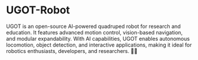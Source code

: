 # UGOT-Robot
 UGOT is an open-source AI-powered quadruped robot for research and education. It features advanced motion control, vision-based navigation, and modular expandability. With AI capabilities, UGOT enables autonomous locomotion, object detection, and interactive applications, making it ideal for robotics enthusiasts, developers, and researchers. 🚀🤖
